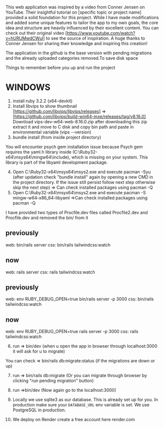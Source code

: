 

This web application was inspired by a video from Conner Jensen on YouTube. Their insightful tutorial on [specific topic or project name] provided a solid foundation for this project. While I have made modifications and added some unique features to tailor the app to my own goals, the core idea and structure are heavily influenced by their excellent content. You can check out their original video [https://www.youtube.com/watch?v=hURUMwdCWuI] to see the source of inspiration. A huge thanks to Conner Jensen for sharing their knowledge and inspiring this creation!

The application in the github is the base version with pending migrations and the already uploaded categories removed.To save disk space

Things to remember before you up and run the project

WINDOWS
==============
1. install ruby 3.2.2 (x64-devkit)
2. Install libvips to show thumbnail [https://github.com/libvips/libvips/releases] => [https://github.com/libvips/build-win64-mxe/releases/tag/v8.16.0]
   Download vips-dev-w64-web-8.16.0.zip  after downloading this zip extract it and move to C disk and copy bin path and paste in environmental variable (vips --version)
3. bundle install (from inside project directory)

You will encounter psych gem installation issue because Psych gem requires the yaml.h library inside (C:\Ruby32-x64\msys64\mingw64\include), which is missing on your system. This library is part of the libyaml development package.

4. Open C:\Ruby32-x64\msys64\msys2.exe and execute pacman -Syu (after updation check "bundle install" again by opening a new CMD in the project directory. If the issue still persist follow next step otherwise skip the next step) => Can check installed packages using pacman -Q
5. Open C:\Ruby32-x64\msys64\msys2.exe and execute pacman -S mingw-w64-x86_64-libyaml =>Can check installed packages using pacman -Q

I have provided two types of Procfile.dev files called Procfile2.dev and Procfile.dev and removed the bin/ from it

previously
-------------
web: bin/rails server
css: bin/rails tailwindcss:watch

now
-------------------------
web: rails server
css: rails tailwindcss:watch


previously
---------------------
web: env RUBY_DEBUG_OPEN=true bin/rails server -p 3000
css: bin/rails tailwindcss:watch

now
----------------
web: env RUBY_DEBUG_OPEN=true rails server -p 3000
css: rails tailwindcss:watch



6. run => bin/dev (when u open the app in browser through localhost:3000 it will ask for u to migrate)

You can check => bin/rails db:migrate:status (if the migrations are down or up)

7. run => bin/rails db:migrate (Or you can migrate through browser by clicking "run pending migration" button)

8. run =>bin/dev (Now again go to the localhost:3000)

9. Locally we use sqlite3 as our database. This is already set up for you. In production make sure your `DATABASE_URL` env variable is set. We use PostgreSQL in production.

10. We deploy on Render create a free account here render.com





